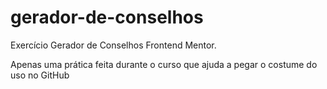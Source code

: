 # gerador-de-conselhos
Exercício Gerador de Conselhos Frontend Mentor.

Apenas uma prática feita durante o curso que ajuda a pegar o costume do uso no GitHub

